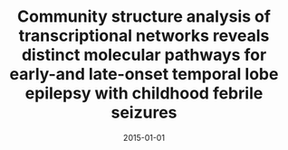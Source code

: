 ---
title: "Community structure analysis of transcriptional networks reveals distinct molecular pathways for early-and late-onset temporal lobe epilepsy with childhood febrile seizures"
collection: publications
permalink: /publication/2015-moreira2015community
authors: "C. A. Moreira-Filho, S. Y. Bando, F. B. Bertonha, P. Iamashita, F. N. Silva, L. da F. Costa, A. V. Silva, L. H. M. Castro, H.-T. Wen"
date: 2015-01-01
venue: 'PloS one, v. 10, n. 5, p. e0128174'
bibtex: "moreira2015community.bib"
paperurl: 'http://journals.plos.org/plosone/article?id=10.1371/journal.pone.0128174'
doi: 10.1371/journal.pone.0128174
---